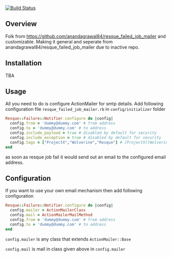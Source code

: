 [![Build Status](https://travis-ci.org/heosuax/resque_failed_job_mailer.svg?branch=master)](https://travis-ci.org/heosuax/resque_failed_job_mailer)

Overview
--------

Folk from https://github.com/anandagrawal84/resque_failed_job_mailer and customizable.
Making it general and seperate from anandagrawal84/resque_failed_job_mailer due to inactive repo.


Installation
------------

TBA


Usage
-----
All you need to do is configure ActionMailer for smtp details. Add following configuration file `resque_failed_job_mailer.rb` in `config/initializer` folder

```ruby
Resque::Failure::Notifier.configure do |config|
  config.from = 'dummy@dummy.com' # from address
  config.to = 'dummy@dummy.com' # to address
  config.include_payload = true # disabled by default for security
  config.include_exception = true # disabled by default for security
  config.tags = ["ProjectX","Wolverine","Resque"] # [ProjectX][Wolverine][Resque] tag displayed in email summary
end
```

as soon as resque job fail it would send out an email to the configured email address.

Configuration
-------------

If you want to use your own email mechanism then add following configuration

```ruby
Resque::Failure::Notifier.configure do |config|
  config.mailer = ActionMailerClass
  config.mail = ActionMailerMailMethod
  config.from = 'dummy@dummy.com' # from address
  config.to = 'dummy@dummy.com' # to address
end
```

`config.mailer` is any class that extends `ActionMailer::Base`

`config.mail` is mail in class given above in `config.mailer`
